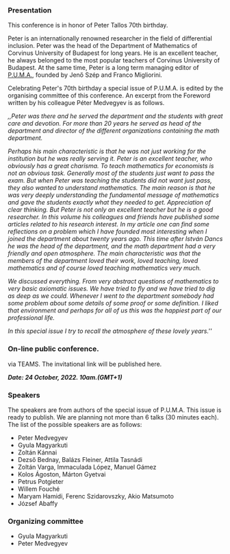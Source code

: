 ### Presentation

This conference is in honor of Peter Tallos 70th birthday. 

Peter is an internationally renowned researcher in the field of differential inclusion. Peter was the head of the Department of Mathematics of Corvinus University of Budapest for long years. He is an excellent teacher, he always belonged to the most popular teachers of Corvinus University of Budapest. At the same time, Peter is a long term managing editor of [P.U.M.A.](https://sciendo.com/journal/PUMA), founded by Jenő Szép and Franco Migliorini.

Celebrating Peter's 70th birthday a special issue of P.U.M.A. is edited by the organising committee of this conference.
An excerpt from the Foreword written by his colleague Péter Medvegyev is as follows.

*,,Peter was there and he served the department and the students with great care and devotion. For more
than 20 years he served as head of the department and director of the different
organizations containing the math department.*

*Perhaps his main characteristic is that he was not just working for the institution but he was really serving it. Peter is an excellent teacher, who obviously
has a great charisma. To teach mathematics for economists is not an obvious
task. Generally most of the students just want to pass the exam. But when
Peter was teaching the students did not want just pass, they also wanted to
understand mathematics. 
The main reason is that he was very deeply understanding the fundamental message of mathematics and gave the students exactly what they needed to get. Appreciation of clear thinking. 
But Peter is not only an excellent teacher but he is a good researcher. 
In this volume his colleagues and friends have published some articles related to his research interest.
In my article one can find some reflections on a problem which I have founded most interesting when I joined the department about twenty years ago. 
This time after István Dancs he was the head of the department, 
and the math department had a very friendly and open atmosphere. 
The main characteristic was that the members of the department loved their work, loved teaching, 
loved mathematics and of course loved teaching mathematics very much.*

*We discussed everything. 
From very abstract questions of mathematics to very basic axiomatic issues. 
We have tried to fly and we have tried to dig as deep as we could. 
Whenever I went to the department somebody had some problem about some details of some proof or some definition. 
I liked that environment and perhaps for all of us this was the happiest part of our professional life.*

*In this special issue I try to recall the atmosphere of these lovely years.''*

### On-line public conference. 
via TEAMS. The invitational link will be published here.

***Date: 24 October, 2022. 10am.(GMT+1)***

### Speakers
The speakers are from authors of the special issue of P.U.M.A.
This issue is ready to publish.
We are planning not more than 6 talks (30 minutes each). 
The list of the possible speakers are as follows:
- Peter Medvegyev
- Gyula Magyarkuti
- Zoltán Kánnai
- Dezső Bednay, Balázs Fleiner, Attila Tasnádi
- Zoltán Varga, Immaculada López, Manuel Gámez
- Kolos Ágoston, Márton Gyetvai
- Petrus Potgieter
- Willem Fouché
- Maryam Hamidi, Ferenc Szidarovszky, Akio Matsumoto
- József Abaffy

### Organizing committee
- Gyula Magyarkuti
- Peter Medvegyev
